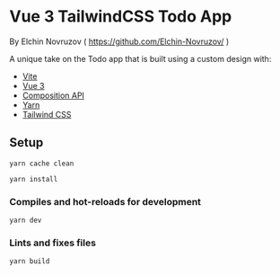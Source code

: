 # Vue 3 TailwindCSS Todo App 
By Elchin Novruzov ( https://github.com/Elchin-Novruzov/ )

A unique take on the Todo app that is built using a custom design with:

- [Vite](https://github.com/vitejs/vite)
- [Vue 3](https://v3.vuejs.org/)
- [Composition API](https://vuejs.org/guide/extras/composition-api-faq.html)
- [Yarn](https://classic.yarnpkg.com/en/)
- [Tailwind CSS](https://tailwindcss.com/)

## Setup

```
yarn cache clean
```
```
yarn install
```

### Compiles and hot-reloads for development

```
yarn dev
```

### Lints and fixes files

```
yarn build
```
